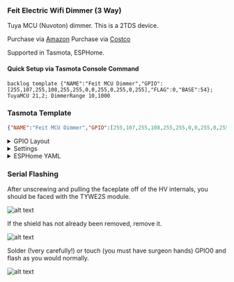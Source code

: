 ### Feit Electric Wifi Dimmer (3 Way)

Tuya MCU (Nuvoton) dimmer. This is a 2TDS device.

Purchase via [Amazon](https://amzn.to/3AfJZwX)
Purchase via [Costco](https://www.costco.com/feit-electric-smart-dimmer%2C-3-pack.product.100518151.html)

Supported in Tasmota, ESPHome.

#### Quick Setup via Tasmota Console Command
```
backlog template {"NAME":"Feit MCU Dimmer","GPIO":[255,107,255,108,255,255,0,0,255,0,255,0,255],"FLAG":0,"BASE":54}; TuyaMCU 21,2; DimmerRange 10,1000
```

### Tasmota Template
```json
{"NAME":"Feit MCU Dimmer","GPIO":[255,107,255,108,255,255,0,0,255,0,255,0,255],"FLAG":0,"BASE":54}
```

<details><summary>GPIO Layout</summary>     
<p>
| GPIO |    Component | Description |
|------ |-------------|-------------|         
|GPIO01	| Tuya TX | MCU Transmit
|GPIO03| Tuya RX | MCU Recieve
</p></details>

<details><summary>Settings</summary>     
<p>
| Setting | Description
|---------------|-------------
| TuyaMCU 21,2 | Enable MCU communication
| DimmerRange 10,1000  | Set dimming range, can change if needed
</p></details>

<details><summary>ESPHome YAML</summary>
<p>

```yaml
esphome:
  name: Feit MCU Dimmer
  friendly_name: Feit Dimmer
  platform: ESP8266
  board: esp01_1m

wifi:
  ssid: !secret wifi_ssid
  password: !secret wifi_password
  ap:
    ssid: "Feit Dimmer"
    password: # !secret wifi_ap_password

captive_portal:

api:

ota:

# disable serial logging by setting baud_rate to 0 because baud_rate/serial connection is used by tuyamcu
logger:
  baud_rate: 0

uart:
  rx_pin: GPIO3
  tx_pin: GPIO1
  baud_rate: 9600

tuya:

light:
  - platform: "tuya"
    name: "Feit Dimmer Light"
    dimmer_datapoint: 2
    switch_datapoint: 1
    min_value: 10
    max_value: 1000
```

</p></details>

### Serial Flashing

After unscrewing and pulling the faceplate off of the HV internals, you should be faced with the TYWE2S module.

![alt text](/img/devices/feit-mcu-dimmer-pins.jpeg "Feit Dimmer Pins")

If the shield has not already been removed, remove it.

![alt text](/img/devices/feit-mcu-dimmer-remove-shield.jpeg "Feit Dimmer Pins")

Solder (!very carefully!) or touch (you must have surgeon hands) GPIO0 and flash as you would normally.

![alt text](/img/devices/feit-mcu-dimmer-io-zero.jpeg "Feit Dimmer Pins")